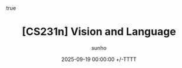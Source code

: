 ---
title: "[CS231n] Vision and Language"
date: 2025-09-19 00:00:00 +/-TTTT
categories: [AI, CS231n]
tags: [CS231n]
math: true
toc: true
author: sunho
description: 📖 Stanford CS231n | Spring 2025 | Lecture 16
---